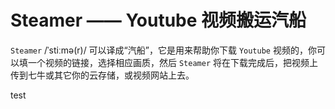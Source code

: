 # Steamer —— Youtube 视频搬运汽船

`Steamer` /ˈstiːmə(r)/ 可以译成“汽船”，它是用来帮助你下载 `Youtube` 视频的，你可以填一个视频的链接，选择相应画质，然后 `Steamer` 将在下载完成后，把视频上传到七牛或其它你的云存储，或视频网站上去。

test
